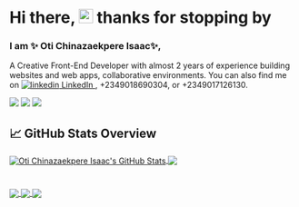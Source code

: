 
# Hi there, <img src="https://raw.githubusercontent.com/MartinHeinz/MartinHeinz/master/wave.gif" width="25px"> thanks for stopping by

### I am ✨ Oti Chinazaekpere Isaac✨,

A Creative Front-End Developer with almost 2 years of experience building websites and web apps, collaborative environments. You can also find me on 
<a href="https://www.linkedin.com/in/chinaza-oti/" rel="nofollow noreferrer">
  <img src="https://i.stack.imgur.com/gVE0j.png" alt="linkedin"> LinkedIn
</a>, +2349018690304, or +2349017126130.

![](https://img.shields.io/badge/Code-JavaScript-informational?style=flat&logo=javascript&logoColor=white&color=2bbc8a)
![](https://img.shields.io/badge/Code-React-informational?style=flat&logo=react&logoColor=white&color=2bbc8a)
![](https://img.shields.io/badge/Tools-Jest-informational?style=flat&logo=jest&logoColor=white&color=2bbc8a)

## &#x1f4c8; GitHub Stats Overview
<a href="https://github.com/otiisaac199">
  <img align="center" src="https://github-readme-stats.vercel.app/api?username=otiisaac199&count_private=true&show_icons=true&theme=dracula" alt="Oti Chinazaekpere Isaac's GitHub Stats" />
</a>


<a href="https://github.com/otiisaac199">
  <img align="center" src="https://github-readme-stats.vercel.app/api/top-langs/?username=otiisaac199&layout=compact&show_icons=true&theme=tokyonight&langs_count=8" />
</a>


#
<a href="https://github.com/otiisaac199/Cutty">
  <img align="center" src="https://github-readme-stats.vercel.app/api/pin/?username=otiisaac199&repo=Cutty&theme=dracula" />
</a>


<a href="https://github.com/otiisaac199/Shopping-Cart">
  <img align="center" src="https://github-readme-stats.vercel.app/api/pin/?username=otiisaac199&repo=Shopping-Cart&theme=dark" />
</a>   



<a href="https://github.com/chineduogada">
  <img align="center" src="http://github-readme-streak-stats.herokuapp.com?user=stanleyogada&theme=radical&date_format=M%20j%5B%2C%20Y%5D" /> 
</a> 

<!---
otiisaac199/otiisaac199 is a ✨ special ✨ repository because its `README.md` (this file) appears on your GitHub profile.
You can click the Preview link to take a look at your changes.
--->

